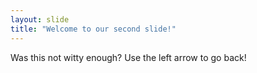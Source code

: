 ```yaml
---
layout: slide
title: "Welcome to our second slide!"
---
```

Was this not witty enough?
Use the left arrow to go back!
